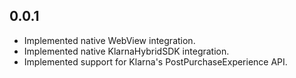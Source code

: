 ## 0.0.1

* Implemented native WebView integration.
* Implemented native KlarnaHybridSDK integration.
* Implemented support for Klarna's PostPurchaseExperience API.
